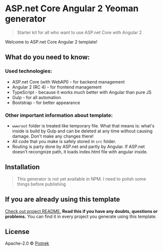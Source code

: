 # ASP.net Core Angular 2 Yeoman generator

> Starter kit for all who want to use ASP.net Core with Angular 2

Welcome to ASP.net Core Angular 2 template!

## What do you need to know: ##

### Used technologies: ###

* ASP.net Core (with WebAPI) - for backend management
* Angular 2 (RC 4) - for frontend management
* TypeScript - because it works much better with Angular than pure JS
* Gulp - for all automation
* Bootstrap - for better appearance

### Other important information about template: ###

* `wwwroot` folder is treated like temporary file. What that means is: what's inside is build by Gulp and can be deleted at any time without causing damage. Don't make any changes there!
* All code that you make is safely stored in `src` folder.
* Routing is party done by ASP.net and partly by Angular. If ASP.net doesn't recongnize path, it loads index.html file with angular inside.

## Installation

> This generator is not yet available in NPM. I need to polish some things before publishing

## If you are already using this template

[Check out project README.](https://github.com/MyPCIsBetter/generator-aspnet-angular2/blob/master/generators/app/templates/src/Angular2Template/README.md) **Read this if you have any doubts, questions or problems.** You can find it in every project you generate using this template.


## License

Apache-2.0 © [Piotrek]()


[npm-image]: https://badge.fury.io/js/generator-myangular-2-dotnetcore.svg
[npm-url]: https://npmjs.org/package/generator-myangular-2-dotnetcore
[travis-image]: https://travis-ci.org/MyPCIsBetter/generator-myangular-2-dotnetcore.svg?branch=master
[travis-url]: https://travis-ci.org/MyPCIsBetter/generator-myangular-2-dotnetcore
[daviddm-image]: https://david-dm.org/MyPCIsBetter/generator-myangular-2-dotnetcore.svg?theme=shields.io
[daviddm-url]: https://david-dm.org/MyPCIsBetter/generator-myangular-2-dotnetcore
